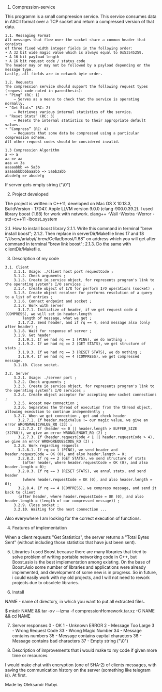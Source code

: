 1. Compression-service

This programm is a small compreesion service. This service consumes data in ASCII format over a TCP 
socket and return a compressed version of that data.

	1.1. Messaging Format
	All messages that flow over the socket share a common header that consists
	of three fixed width integer fields in the following order:
	• A 32 bit wide magic value which is always equal to 0x53545259.
	• A 16 bit payload length
	• A 16 bit request code / status code
	The header may or may not be followed by a payload depending on the message type.
	Lastly, all fields are in network byte order.

	1.2. Requests
	The compression service should support the following request types (request code noted in parenthesis):
	• “Ping” (RC: 1)
		– Serves as a means to check that the service is operating normally.
	• “Get Stats” (RC: 2)
		– Retrieves various internal statistics of the service.
	• “Reset Stats” (RC: 3)
		– Resets the internal statistics to their appropriate default values.
	• “Compress” (RC: 4)
		– Requests that some data be compressed using a particular compression scheme.
	All other request codes should be considered invalid.

	1.3 Compression Algorithm
	a => a
	aa => aa
	aaa => 3a
	aaaaabbb => 5a3b
	aaaaabbbbbbaaabb => 5a6b3abb
	abcdefg => abcdefg

If server gets empty string ("\0")

2. Project developed

The project is written in C++11,  developed on Mac OS X 10.13.3, BuildVersion - 17D47.
Apple LLVM version 9.0.0 (clang-900.0.39.2).
I used library boost (1.68) for work with network.
clang++ -Wall -Wextra -Werror -std=c++11 -lboost_system

2.1. How to install boost library
	2.1.1. Write this command in terminal "brew install boost";
	2.1.2. Then replace in serverDir/Makefile lines 17 and 18 "/Users/ariabyi/.brew/Cellar/boost/1.68" 
			on address which you will get after command in terminal "brew link boost";
	2.1.3. Do the same with clientDir/Makefile.

3. Description of my code
```
3.1. Client
	3.1.1. Usage: ./client host port requestCode ;
	3.1.2. Check arguments ;
	3.1.3. Create io_service object, for represents program's link to the operating system's I/O services ;
	3.1.4. Create object of I/O for perform I/O operations (socket) ;
	3.1.5. Create object resolver for performs resolution of a query to a list of entries ;
	3.1.6. Connect endpoint and socket ;
	3.1.7. Work with server 
	  3.1.7.1. Initialize of header, if we get request code 4 (COMPRESS), we will set in header.length
		length of message, what we get ;
	  3.1.7.2. Send header, and if rq == 4, send message also (only after header) ;
	3.1.8. Wait for response of server ;
	3.1.9. Get header 
	  3.1.9.1. If we had rq == 1 (PING), we do nothing ;
	  3.1.9.2. If we had rq == 2 (GET STATS), we get structure of stats ;
	  3.1.9.3. If we had rq == 3 (RESET STATS), we do nothing ;
	  3.1.9.4. If we had rq == 4 (COMPRESS), we get compressed message.
	3.1.10. Close socket.

3.2. Server
	3.2.1. Usage: ./server port ;
	3.2.2. Check arguments ;
	3.2.3. Create io_service object, for represents program's link to the operating system's I/O services ;
	3.2.4. Create object acceptor for accepting new socket connections ;
	3.2.5. Accept new connection ;
	3.2.6. Separates the thread of execution from the thread object, allowing execution to continue independently ;
	3.2.7. When we get connection , get and check header
	  3.2.7.1. If header.magicValue != our magic value, we give an error WRONGMAGICVALUE_RQ (33) ;
	  3.2.7.2. If (header <= 0 || header.length > BUFFER_SIZE (32768)), we give an error WRONGLENGHT_RQ (2) ;
	  3.2.7.3. If (header.requestCode < 1 || header.requestCode > 4), we give an error WRONGREQUESCODE_RQ (3) ;
	3.2.8. Work regarding requests
	  3.2.8.1. If rq == 1 (PING), we send header and header.requestCode = OK (0), and also header.length = 0;
	  3.2.8.2. If rq == 2 (GET STATS), we send structure of stats
	  	(after header, where header.requestCode = OK (0), and also header.length = 0);
	  3.2.8.3. If rq == 3 (RESET STATS), we annul stats, and send header 
	  	(where header.requestCode = OK (0), and also header.length = 0);
	  3.2.8.4. If rq == 4 (COMPRESS), we compress message, and send it back to client
	  (after header, where header.requestCode = OK (0), and also header.length = (length of our compressed message)) ;
	3.2.9. Close socket ;
	3.2.10. Waiting for the next connection ...
```
Also everywhere I am looking for the correct execution of functions.

4. Features of implementation

When a client requests "Get Statistics", the server returns a "Total Bytes Sent" 
(without including those statistics that have just been sent).

5. Libraries
I used Boost because there are many libraries that tried to solve problem of writing portable networking code in C++, 
but Boost.asio is the best implementation among existing. On the base of Boost.Asio some number of libraries and applications
were already implemented, and development of some new is in progress. So in future, i could easily work with my old projects,
and I will not need to rework projects due to obsolete libraries.

6. Install

NAME - name of directory, in which you want to put all extracted files.

$ mkdir NAME && tar -xv --lzma -f compressionHomework.tar.xz -C NAME && cd NAME

7. Server responses
0	-	OK
1	-	Unknown ERROR
2	-	Message Too Large
3	-	Wrong Request Code
33	-	Wrong Magic Number
34	-	Message contains numbers
35	-	Message contains capital characters
36	-	Message contains bad characters
37	-	Empty string ("\0")

8. Description of improvements that i would make to my code if given more time or resources

I would make chat with encryption (one of SHA-2) of clients messages, 
with saving the communication history on the server (something like telegram is). At first.


Made by Oleksandr Riabyi.				

